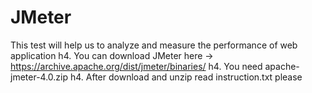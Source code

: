# JMeter
This test will help us to analyze and measure the performance of web application
h4. You can download JMeter here -> https://archive.apache.org/dist/jmeter/binaries/
h4. You need apache-jmeter-4.0.zip 
h4. After download and unzip read instruction.txt please
